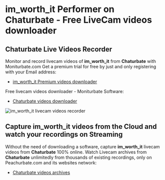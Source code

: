 # im_worth_it Performer on Chaturbate - Free LiveCam videos downloader

## Chaturbate Live Videos Recorder

Monitor and record livecam videos of **im_worth_it** from **Chaturbate** with Moniturbate.com
Get a premium trial for free by just and only registering with your Email address:
* [im_worth_it Premium videos downloader](https://moniturbate.com/request-demo-licence-key.html)

Free livecam videos downloader - Moniturbate Software:
* [Chaturbate videos downloader](https://moniturbate.com/moniturbate-download-software.html)

![im_worth_it livecam videos recorder](https://peachurnet.com/templates/moniturbate-software.png)


## Capture im_worth_it videos from the Cloud and watch your recordings on Streaming

Without the need of downloading a software, capture **im_worth_it** livecam videos from **Chaturbate** 100% online.
Watch Livecam archives from **Chaturbate** unlimitedly from thousands of existing recordings, only on Peachurbate.com and its websites network:
* [Chaturbate videos archives](https://peachurnet.com/)